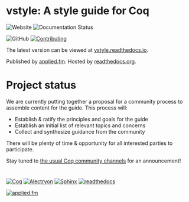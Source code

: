 # vstyle: A style guide for Coq

![Website](https://img.shields.io/website?url=https%3A%2F%2Fvstyle.readthedocs.io)
![Documentation Status](https://readthedocs.org/projects/vstyle/badge/?version=latest)

![GitHub](https://img.shields.io/github/license/appliedfm/vstyle)
[![Contributing](https://img.shields.io/badge/-contribute-success.svg)](https://github.com/appliedfm/vstyle/blob/main/CONTRIBUTING.md)

The latest version can be viewed at [vstyle.readthedocs.io](https://vstyle.readthedocs.io).

Published by [applied.fm](https://applied.fm). Hosted by [readthedocs.org](https://readthedocs.org/projects/vstyle/).


# Project status

We are currently putting together a proposal for a community process to assemble content for the guide. This process will:

* Establish & ratify the principles and goals for the guide
* Establish an initial list of relevant topics and concerns
* Collect and synthesize guidance from the community

There will be plenty of time & opportunity for all interested parties to participate.

Stay tuned to [the usual Coq community channels](https://vstyle.readthedocs.io/en/latest/project_structure.html#announcements) for an announcement!


#

[![Coq](https://img.shields.io/badge/-Coq-royalblue)](https://github.com/coq/coq)
[![Alectryon](https://img.shields.io/badge/-Alectryon-orangered)](https://github.com/cpitclaudel/alectryon/)
[![Sphinx](https://img.shields.io/badge/-Sphinx-navy)](https://www.sphinx-doc.org)
[![readthedocs](https://img.shields.io/badge/-readthedocs-slateblue)](https://readthedocs.org)

[![applied.fm](https://img.shields.io/badge/-applied.fm-orchid)](https://applied.fm)
